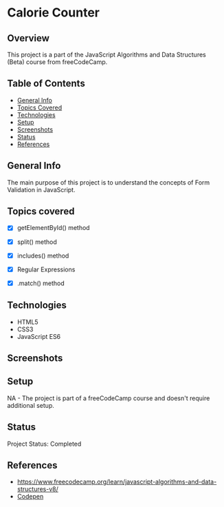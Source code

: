 # Calorie Counter

## Overview

This project is a part of the JavaScript Algorithms and Data Structures (Beta) course from freeCodeCamp.

## Table of Contents

- [General Info](#general-info)
- [Topics Covered](#topics-covered)
- [Technologies](#technologies)
- [Setup](#setup)
- [Screenshots](#screenshots)
- [Status](#status)
- [References](#references)

## General Info

 The main purpose of this project is to understand the concepts of Form Validation in JavaScript.

## Topics covered

- [x] getElementById() method
- [x] split() method
- [x] includes() method
- [x] Regular Expressions
- [x] .match() method

 
## Technologies

- HTML5
- CSS3
- JavaScript ES6

## Screenshots



## Setup

NA - The project is part of a freeCodeCamp course and doesn't require additional setup.

## Status

Project Status: Completed

## References

- https://www.freecodecamp.org/learn/javascript-algorithms-and-data-structures-v8/
- [Codepen](https://codepen.io/anilk-anusha/full/LYaGraQ)

